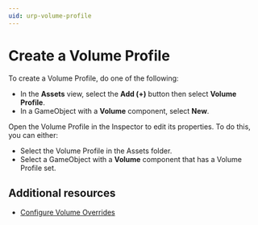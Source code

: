 ```yaml
---
uid: urp-volume-profile
---
```

# Create a Volume Profile

To create a Volume Profile, do one of the following:

- In the **Assets** view, select the **Add (+)** button then select **Volume Profile**.
- In a GameObject with a **Volume** component, select **New**.

Open the Volume Profile in the Inspector to edit its properties. To do this, you can either:

- Select the Volume Profile in the Assets folder.
- Select a GameObject with a **Volume** component that has a Volume Profile set.

## Additional resources

- [Configure Volume Overrides](VolumeOverrides.md)
